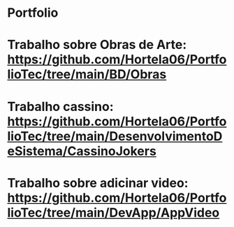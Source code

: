 # Portfolio
# Trabalho sobre Obras de Arte: https://github.com/Hortela06/PortfolioTec/tree/main/BD/Obras
# Trabalho cassino: https://github.com/Hortela06/PortfolioTec/tree/main/DesenvolvimentoDeSistema/CassinoJokers 
# Trabalho sobre adicinar video: https://github.com/Hortela06/PortfolioTec/tree/main/DevApp/AppVideo
